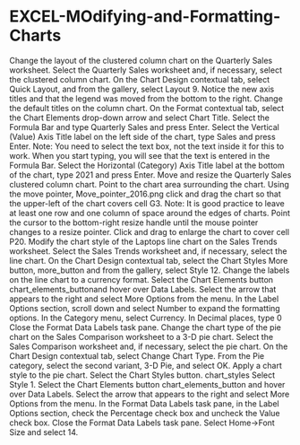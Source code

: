 # EXCEL-MOdifying-and-Formatting-Charts
Change the layout of the clustered column chart on the Quarterly Sales worksheet.
Select the Quarterly Sales worksheet and, if necessary, select the clustered column chart.
On the Chart Design contextual tab, select Quick Layout, and from the gallery, select Layout 9.
Notice the new axis titles and that the legend was moved from the bottom to the right.
Change the default titles on the column chart.
On the Format contextual tab, select the Chart Elements drop-down arrow and select Chart Title.
Select the Formula Bar and type Quarterly Sales and press Enter.
Select the Vertical (Value) Axis Title label on the left side of the chart, type Sales and press Enter.
Note: You need to select the text box, not the text inside it for this to work. When you start typing, you will see that the text is entered in the Formula Bar.
Select the Horizontal (Category) Axis Title label at the bottom of the chart, type 2021 and press Enter.
Move and resize the Quarterly Sales clustered column chart.
Point to the chart area surrounding the chart. Using the move pointer,
Move_pointer_2016.png click and drag the chart so that the upper-left of the chart covers cell G3.
Note: It is good practice to leave at least one row and one column of space around the edges of charts.
Point the cursor to the bottom-right resize handle until the mouse pointer changes to a resize pointer.
Click and drag to enlarge the chart to cover cell P20.
Modify the chart style of the Laptops line chart on the Sales Trends worksheet.
Select the Sales Trends worksheet and, if necessary, select the line chart.
On the Chart Design contextual tab, select the Chart Styles More button,
more_button and from the gallery, select Style 12.
Change the labels on the line chart to a currency format.
Select the Chart Elements button
chart_elements_buttonand hover over Data Labels. Select the arrow that appears to the right and select More Options from the menu.
In the Label Options section, scroll down and select Number to expand the formatting options.
In the Category menu, select Currency.
In Decimal places, type 0
Close the Format Data Labels task pane.
Change the chart type of the pie chart on the Sales Comparison worksheet to a 3-D pie chart.
Select the Sales Comparison worksheet and, if necessary, select the pie chart.
On the Chart Design contextual tab, select Change Chart Type.
From the Pie category, select the second variant, 3-D Pie, and select OK.
Apply a chart style to the pie chart.
Select the Chart Styles button.
chart_styles
Select Style 1.
Select the Chart Elements button
chart_elements_button and hover over Data Labels. Select the arrow that appears to the right and select More Options from the menu.
In the Format Data Labels task pane, in the Label Options section, check the Percentage check box and uncheck the Value check box.
Close the Format Data Labels task pane.
Select Home→Font Size and select 14.




